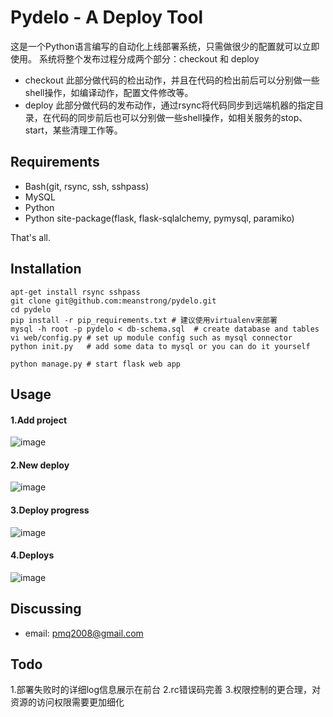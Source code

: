 Pydelo - A Deploy Tool
======================
这是一个Python语言编写的自动化上线部署系统，只需做很少的配置就可以立即使用。
系统将整个发布过程分成两个部分：checkout 和 deploy
* checkout
此部分做代码的检出动作，并且在代码的检出前后可以分别做一些shell操作，如编译动作，配置文件修改等。
* deploy
此部分做代码的发布动作，通过rsync将代码同步到远端机器的指定目录，在代码的同步前后也可以分别做一些shell操作，如相关服务的stop、start，某些清理工作等。

Requirements
------------

* Bash(git, rsync, ssh, sshpass)
* MySQL
* Python
* Python site-package(flask, flask-sqlalchemy, pymysql, paramiko)

That's all.

Installation
------------
```
apt-get install rsync sshpass
git clone git@github.com:meanstrong/pydelo.git
cd pydelo
pip install -r pip_requirements.txt # 建议使用virtualenv来部署
mysql -h root -p pydelo < db-schema.sql  # create database and tables
vi web/config.py # set up module config such as mysql connector
python init.py   # add some data to mysql or you can do it yourself

python manage.py # start flask web app
```

Usage
-----
#### 1.Add project
![image](https://github.com/meanstrong/pydelo/raw/master/docs/create_project.png)

#### 2.New deploy
![image](https://github.com/meanstrong/pydelo/raw/master/docs/create_deploy.png)

#### 3.Deploy progress
![image](https://github.com/meanstrong/pydelo/raw/master/docs/deploy_progress.png)

#### 4.Deploys
![image](https://github.com/meanstrong/pydelo/raw/master/docs/deploys.png)

Discussing
----------
- email: pmq2008@gmail.com


Todo
----------
1.部署失败时的详细log信息展示在前台
2.rc错误码完善
3.权限控制的更合理，对资源的访问权限需要更加细化
